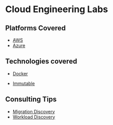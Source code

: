 # Cloud Engineering Labs

## Platforms Covered

- [AWS](./AWS/)
- [Azure](./Azure/)
<!-- * [GCP](./GCP/) -->

## Technologies covered

- [Docker](./Docker/)
<!-- * [Data](./data/index/) -->
- [Immutable](./immutable/)
<!-- * [DevOps](./devops/index/) -->

## Consulting Tips

- [Migration Discovery](./consulting/migration-discovery.md)
- [Workload Discovery](./consulting/workload-discover.md)
